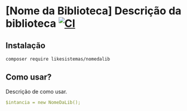 # [Nome da Biblioteca] Descrição da biblioteca [![CI](https://github.com/likesistemas/composer-empty/actions/workflows/ci.yml/badge.svg)](https://github.com/likesistemas/composer-empty/actions/workflows/ci.yml)

## Instalação

```
composer require likesistemas/nomedalib
```

## Como usar?

Descrição de como usar.

```yml
$intancia = new NomeDaLib();
```
